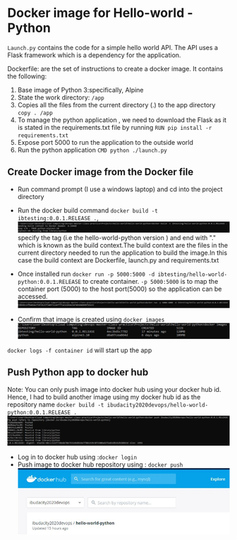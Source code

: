 # Docker image for Hello-world - Python

`Launch.py` contains the code for a simple hello world API. The API uses a Flask framework which is a dependency for the application.

Dockerfile: are the set of instructions to create a docker image. It contains the following:
1. Base image of Python 3:specifically, Alpine
2. State the work directory: `/app`
3. Copies all the files from the current directory (.) to the app directory `copy . /app`
4. To manage the python application , we need to download the Flask as it is stated in the requirements.txt file by running `RUN pip install -r requirements.txt`
5. Expose port 5000 to run the application to the outside world
6. Run the python application `CMD python ./launch.py`

## Create Docker image from the Docker file
- Run command prompt (I use a windows laptop) and cd into the project directory
- Run the docker build command `docker build -t ibtesting:0.0.1.RELEASE .`,
![](https://github.com/ibejalon/Docker_Practice/blob/master/hello-world-python/screen_shots/Docker_image%20file.JPG)
specify the tag (i.e the hello-world-python version ) and end with "." which is known as the build context.The build context are the files in the current directory needed to run the application to build the image.In this case the build context are Dockerfile, launch.py and requirements.txt

- Once installed run `docker run -p 5000:5000 -d ibtesting/hello-world-python:0.0.1.RELEASE` to create container. 
`-p 5000:5000` is to map the container port (5000) to the host port(5000) so the application can be accessed.
![](https://github.com/ibejalon/Docker_Practice/blob/master/hello-world-python/screen_shots/docker-container-create.JPG)

- Confirm that image is created using `docker images`
![](https://github.com/ibejalon/Docker_Practice/blob/master/hello-world-python/screen_shots/docker-image.JPG)

`docker logs -f container id` will start up the app
[](https://github.com/ibejalon/Docker_Practice/blob/master/hello-world-python/screen_shots/application_running.JPG)

## Push Python app to docker hub
Note: You can only push image into docker hub using your docker hub id. Hence, I had to build another image using my docker hub id as the repository name  `docker build -t ibudacity2020devops/hello-world-python:0.0.1.RELEASE .`
![](https://github.com/ibejalon/Docker_Practice/blob/master/hello-world-python/screen_shots/docker_image_push.JPG)

- Log in to docker hub using :`docker login`
- Push image to docker hub repository using : `docker push` 
![](https://github.com/ibejalon/Docker_Practice/blob/master/hello-world-python/screen_shots/dockerhub_repo.JPG)

